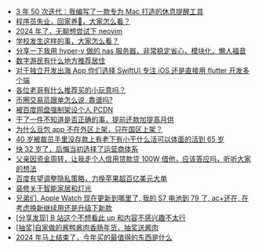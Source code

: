 + [3 年 50 次迭代：我编写了一款专为 Mac 打造的休息提醒工具](https://www.v2ex.com/t/1099352)
+ [程序员失业，回家养🐏，大家怎么看？](https://www.v2ex.com/t/1099431)
+ [2024 年了，无聊想尝试下 neovim](https://www.v2ex.com/t/1099388)
+ [学校发生这样的事，大家怎么看？](https://www.v2ex.com/t/1099430)
+ [分享一下我用 hyper-v 做的 nas 服务器，非常稳定省心，模块化，懒人福音](https://www.v2ex.com/t/1099343)
+ [数字游民有什么地方推荐居住](https://www.v2ex.com/t/1099348)
+ [对于独立开发出海 App 你们选择 SwiftUI 专注 iOS 还是直接用 flutter 开发多个端](https://www.v2ex.com/t/1099362)
+ [各位老哥有什么推荐买的小玩意吗？](https://www.v2ex.com/t/1099380)
+ [币圈交易员跟单怎么说, 靠谱吗?](https://www.v2ex.com/t/1099408)
+ [被百度网盘强制架设个人 PCDN](https://www.v2ex.com/t/1099445)
+ [干了一件不知道是否正确的事，提前还款加提高月供](https://www.v2ex.com/t/1099495)
+ [为什么豆包 app 不在外区上架，只在国区上架？](https://www.v2ex.com/t/1099493)
+ [40 岁被裁员手里没存款上有老下有小干什么活可以体面的活到 65 岁](https://www.v2ex.com/t/1099503)
+ [快 32 岁了，后悔当初选择了运营商体系](https://www.v2ex.com/t/1099527)
+ [父亲因资金周转，让我走个人信用贷款贷 100W 借他，应该答应吗，听听大家的想法](https://www.v2ex.com/t/1099571)
+ [百度有望调整隐私策略，力挽苹果超百亿美元大单](https://www.v2ex.com/t/1099512)
+ [装修关于智能家居和灯光](https://www.v2ex.com/t/1099498)
+ [兄弟们, Apple Watch 现在更新到哪里了, 我的 S7 电池到 79 了, ac+还在, 在考虑换新继续用还是升级下新款](https://www.v2ex.com/t/1099551)
+ [[分享发现] B 站这个不想看此 up 和内容不感兴趣不太行](https://www.v2ex.com/t/1099546)
+ [[抽奖]自家做的酱鸭酱肉香肠年货，抽奖送酱肉](https://www.v2ex.com/t/1099580)
+ [2024 年马上结束了，今年买的最值得的东西是什么](https://www.v2ex.com/t/1099646)
